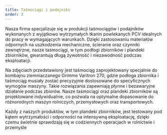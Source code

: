 ```yaml
---
title: Taśmociągi i podajniki
order: 3
---
```


Nasza firma specjalizuje się w produkcji taśmociągów i podajników wykonanych z
wyjątkowo wytrzymałych tkanin powlekanych PCV idealnych do pracy w wymagających
warunkach. Dzięki zastosowaniu materiałów odpornych na uszkodzenia mechaniczne,
ścieranie oraz czynniki zewnętrzne, nasze taśmociągi, w tym podłogi zbiorników i
plandeki zbiorników, gwarantują długą żywotność i niezawodność podczas
eksploatacji.

Na zdjęciach przedstawiony jest taśmociąg zaprojektowany specjalnie do kombajnu
ziemniaczanego Grimme Varitron 270, gdzie podłoga zbiornika i taśmociąg musiały
zostać precyzyjnie dostosowane do specyficznych wymogów maszyny. Takie
rozwiązania zapewniają płynne i bezawaryjne działanie podczas zbiorów. Nasze
taśmociągi oraz plandeki zbiorników są projektowane indywidualnie, co pozwala na
optymalne dopasowanie do różnorodnych maszyn rolniczych, przemysłowych oraz
transportowych.

Każdy z naszych produktów, w tym plandeki zbiorników, jest testowany pod kątem
wytrzymałości i odporności na intensywną eksploatację, dzięki czemu świetnie
sprawdzają się w codziennych operacjach w rolnictwie i przemyśle
